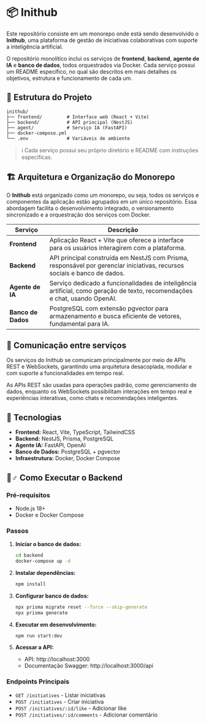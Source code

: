 # 📦 Inithub

Este repositório consiste em um monorepo onde está sendo desenvolvido o **Inithub**, uma plataforma de gestão de iniciativas colaborativas com suporte a inteligência artificial.

O repositório monolítico inclui os serviços de **frontend**, **backend**, **agente de IA** e **banco de dados**, todos orquestrados via Docker. Cada serviço possui um README específico, no qual são descritos em mais detalhes os objetivos, estrutura e funcionamento de cada um.

## 🧩 Estrutura do Projeto

```
inithub/
├── frontend/         # Interface web (React + Vite)
├── backend/          # API principal (NestJS)
├── agent/            # Serviço IA (FastAPI)
├── docker-compose.yml
└── .env              # Variáveis de ambiente
```

> ℹ️ Cada serviço possui seu próprio diretório e README com instruções específicas.

## 🏗️ Arquitetura e Organização do Monorepo

O **Inithub** está organizado como um monorepo, ou seja, todos os serviços e componentes da aplicação estão agrupados em um único repositório. Essa abordagem facilita o desenvolvimento integrado, o versionamento sincronizado e a orquestração dos serviços com Docker.

| Serviço            | Descrição                                                                                                                  |
| ------------------ | -------------------------------------------------------------------------------------------------------------------------- |
| **Frontend**       | Aplicação React + Vite que oferece a interface para os usuários interagirem com a plataforma.                              |
| **Backend**        | API principal construída em NestJS com Prisma, responsável por gerenciar iniciativas, recursos sociais e banco de dados.   |
| **Agente de IA**   | Serviço dedicado a funcionalidades de inteligência artificial, como geração de texto, recomendações e chat, usando OpenAI. |
| **Banco de Dados** | PostgreSQL com extensão pgvector para armazenamento e busca eficiente de vetores, fundamental para IA.                     |

## 💬 Comunicação entre serviços

Os serviços do Inithub se comunicam principalmente por meio de APIs REST e WebSockets, garantindo uma arquitetura desacoplada, modular e com suporte a funcionalidades em tempo real.

As APIs REST são usadas para operações padrão, como gerenciamento de dados, enquanto os WebSockets possibilitam interações em tempo real e experiências interativas, como chats e recomendações inteligentes.

## 🚀 Tecnologias

- **Frontend:** React, Vite, TypeScript, TailwindCSS
- **Backend:** NestJS, Prisma, PostgreSQL
- **Agente IA:** FastAPI, OpenAI
- **Banco de Dados:** PostgreSQL + pgvector
- **Infraestrutura:** Docker, Docker Compose

## 🏃♂️ Como Executar o Backend

### Pré-requisitos
- Node.js 18+
- Docker e Docker Compose

### Passos

1. **Iniciar o banco de dados:**
   ```bash
   cd backend
   docker-compose up -d
   ```

2. **Instalar dependências:**
   ```bash
   npm install
   ```

3. **Configurar banco de dados:**
   ```bash
   npx prisma migrate reset --force --skip-generate
   npx prisma generate
   ```

4. **Executar em desenvolvimento:**
   ```bash
   npm run start:dev
   ```

5. **Acessar a API:**
   - API: http://localhost:3000
   - Documentação Swagger: http://localhost:3000/api

### Endpoints Principais
- `GET /initiatives` - Listar iniciativas
- `POST /initiatives` - Criar iniciativa
- `POST /initiatives/:id/like` - Adicionar like
- `POST /initiatives/:id/comments` - Adicionar comentário
